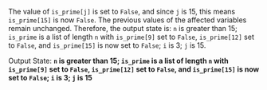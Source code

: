 The value of `is_prime[j]` is set to `False`, and since `j` is 15, this means `is_prime[15]` is now `False`. The previous values of the affected variables remain unchanged. Therefore, the output state is: `n` is greater than 15; `is_prime` is a list of length `n` with `is_prime[9]` set to `False`, `is_prime[12]` set to `False`, and `is_prime[15]` is now set to `False`; `i` is 3; `j` is 15.

Output State: **`n` is greater than 15; `is_prime` is a list of length `n` with `is_prime[9]` set to `False`, `is_prime[12]` set to `False`, and `is_prime[15]` is now set to `False`; `i` is 3; `j` is 15**